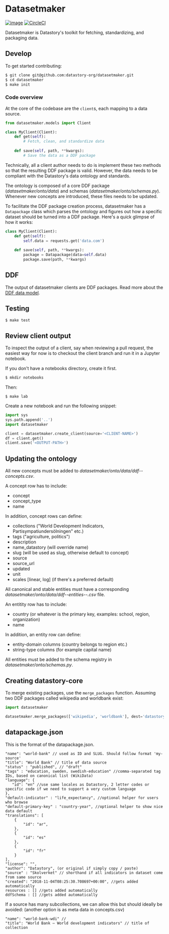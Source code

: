 # Datasetmaker
[![image](https://img.shields.io/pypi/v/datasetmaker.svg)](https://pypi.org/project/datasetmaker/)
[![CircleCI](https://circleci.com/gh/datastory-org/datasetmaker.svg?style=svg&circle-token=8d0a3ef433ac551f4445edc36844cefc9db3c01f)](https://circleci.com/gh/datastory-org/datasetmaker)

Datasetmaker is Datastory's toolkit for fetching, standardizing, and packaging data.

## Develop

To get started contributing:

```bash
$ git clone git@github.com:datastory-org/datasetmaker.git
$ cd datasetmaker
$ make init
```

### Code overview
At the core of the codebase are the `client`s, each mapping to a data source.

```python
from datasetmaker.models import Client

class MyClient(Client):
    def get(self):
        # Fetch, clean, and standardize data
    
    def save(self, path, **kwargs):
        # Save the data as a DDF package
```

Technically, all a client author needs to do is implement these two methods so that the resulting DDF package is valid. However, the data needs to be compliant with the Datastory's data ontology and standards.

The ontology is composed of a core DDF package (_datasetmaker/onto/data_) and schemas (_datasetmaker/onto/schemas.py_). Whenever new concepts are introduced, these files needs to be updated.

To facilitate the DDF package creation process, datasetmaker has a `Datapackage` class which parses the ontology and figures out how a specific dataset should be turned into a DDF package. Here's a quick glimpse of how it works:

```python
class MyClient(Client):
    def get(self):
        self.data = requests.get('data.com')
    
    def save(self, path, **kwargs):
        package = Datapackage(data=self.data)
        package.save(path, **kwargs)
```


## DDF

The output of datasetmaker clients are DDF packages. Read more about the [DDF data model](https://open-numbers.github.io/ddf.html).

## Testing

```bash
$ make test
```

## Review client output

To inspect the output of a client, say when reviewing a pull request, the easiest way for now is to checkout the client branch and run it in a Jupyter notebook.

If you don't have a notebooks directory, create it first.

```bash
$ mkdir notebooks
```

Then:

```
$ make lab
```

Create a new notebook and run the following snippet:

```python
import sys
sys.path.append('..')
import datasetmaker

client = datasetmaker.create_client(source='<CLIENT-NAME>')
df = client.get()
client.save('<OUTPUT-PATH>')
```

## Updating the ontology

All new concepts must be added to _datasetmaker/onto/data/ddf--concepts.csv_.

A concept row has to include:
- concept
- concept_type
- name 

In addition, concept rows can define:
- collections ("World Development Indicators, Partisympatiundersölningen" etc.)
- tags ("agriculture, politics")
- description
- name_datastory (will override name)
- slug (will be used as slug, otherwise default to concept)
- source
- source_url
- updated
- unit
- scales [linear, log] (if there's a preferred default)

All canonical and stable entities must have a corresponding _datasetmaker/onto/data/ddf--entities--<name>.csv_ file.

An entitity row has to include:
- country (or whatever is the primary key, examples: school, region, organization)
- name 


In addition, an entity row can define:
- entity-domain columns (country belongs to region etc.) 
- string-type columns (for example capital name)

All entities must be added to the schema registry in _datasetmaker/onto/schemas.py_.


## Creating datastory-core

To merge existing packages, use the `merge_packages` function. Assuming two DDF packages called wikipedia and worldbank exist:

```python
import datasetmaker

datasetmaker.merge_packages(['wikipedia', 'worldbank'], dest='datastory-core')
```

## datapackage.json

This is the format of the datapackage.json.

```
"name": "world-bank" // used as ID and SLUG. Should follow format 'my-source'
"title": "World Bank" // title of data source
"status" : "published", // "draft"
"tags" : "education, sweden, swedish-education" //comma-separated tag IDs, based on canonical list (WikiData)
"language": {
   "id": "en" //use same locales as Datastory, 2 letter codes or specific code if we need to support a very custom language
},
"default-indicator" : "life_expectancy", //optional helper for users who browse
"default-primary-key" : "country-year", //optional helper to show nice data default
"translations": [
    {
        "id": "ar",
    },
    {
        "id": "es"
    },
    {
        "id": "fr"
    }
],  
"license": "", 
"author": "Datastory", (or original if simply copy / paste)
"source" : "Skolverket" // shorthand if all indicators in dataset come from same source
"created": "2018-11-04T08:25:30.708697+00:00", //gets added automatically
resources : [] //gets added automatically
ddfSchema : [] //gets added automatically
```


If a source has many subcollections, we can allow this but should ideally be avoided: (another option is as meta data in concepts.csv)

```
"name": "world-bank-wdi" // 
"title": "World Bank – World development indicators" // title of collection
```
